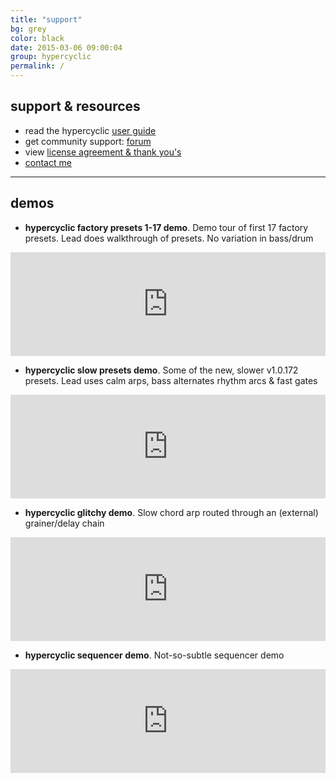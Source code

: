 ```yaml
---
title: "support"
bg: grey
color: black
date: 2015-03-06 09:00:04
group: hypercyclic
permalink: /
---
```

## support & resources

- read the hypercyclic [user guide](/en/hypercyclic/v0105/manual/pdf/hypercyclic_user_guide.pdf)
- get community support: [forum](http://www.kvraudio.com/forum/viewforum.php?f=163)
- view [license agreement & thank you's](/en/hypercyclic/v0105/license)
- [contact me](/#contact)

---

## demos

- **hypercyclic factory presets 1-17 demo**. Demo tour of first 17 factory presets. Lead does walkthrough of presets. No variation in bass/drum
			
<iframe class="align-left-with-li" width="100%" height="166" scrolling="no" frameborder="no" src="https://w.soundcloud.com/player/?url=http%3A%2F%2Fapi.soundcloud.com%2Ftracks%2F9486879&amp;auto_play=false&amp;show_artwork=false&amp;color=ff7700"></iframe>
<br>

- **hypercyclic slow presets demo**. Some of the new, slower v1.0.172 presets. Lead uses calm arps, bass alternates rhythm arcs & fast gates
			
<iframe class="align-left-with-li"  width="100%" height="166" scrolling="no" frameborder="no" src="https://w.soundcloud.com/player/?url=http%3A%2F%2Fapi.soundcloud.com%2Ftracks%2F9487285&amp;auto_play=false&amp;show_artwork=false&amp;color=ff7700"></iframe>
<br>

- **hypercyclic glitchy demo**. Slow chord arp routed through an (external) grainer/delay chain
			
<iframe class="align-left-with-li"  width="100%" height="166" scrolling="no" frameborder="no" src="https://w.soundcloud.com/player/?url=http%3A%2F%2Fapi.soundcloud.com%2Ftracks%2F9487598&amp;auto_play=false&amp;show_artwork=false&amp;color=ff7700"></iframe>
<br>

- **hypercyclic sequencer demo**. Not-so-subtle sequencer demo

<iframe class="align-left-with-li"  width="100%" height="166" scrolling="no" frameborder="no" src="https://w.soundcloud.com/player/?url=http%3A%2F%2Fapi.soundcloud.com%2Ftracks%2F9487853&amp;auto_play=false&amp;show_artwork=false&amp;color=ff7700"></iframe>
<br>

